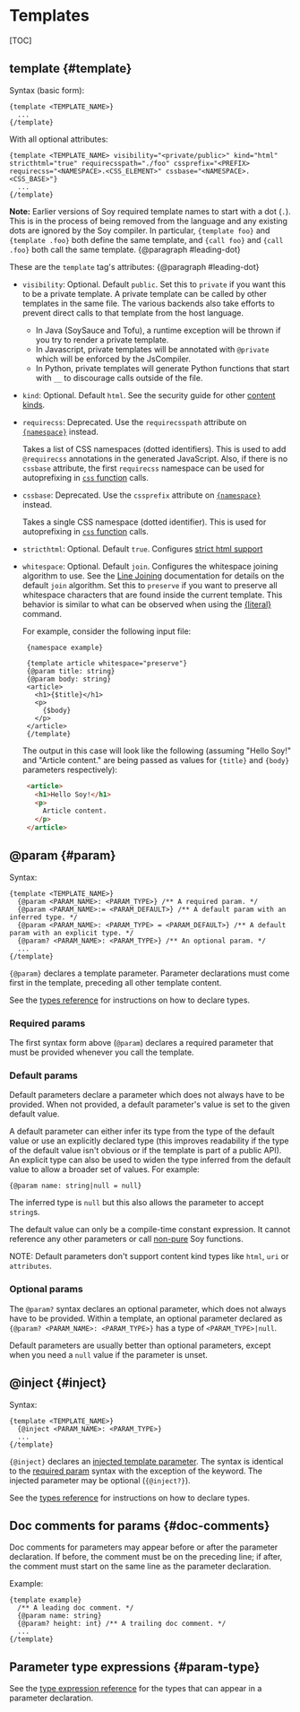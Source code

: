 # Templates

[TOC]

## template {#template}

Syntax (basic form):

```soy
{template <TEMPLATE_NAME>}
  ...
{/template}
```

With all optional attributes:

```soy
{template <TEMPLATE_NAME> visibility="<private/public>" kind="html" stricthtml="true" requirecsspath="./foo" cssprefix="<PREFIX> requirecss="<NAMESPACE>.<CSS_ELEMENT>" cssbase="<NAMESPACE>.<CSS_BASE>"}
  ...
{/template}
```

<!-- TODO(b/205176130): Keep this up to date for removal. -->

**Note:** Earlier versions of Soy required template names to start with a dot
(`.`). This is in the process of being removed from the language and any
existing dots are ignored by the Soy compiler. In particular, `{template foo}`
and `{template .foo}` both define the same template, and `{call foo}` and `{call
.foo}` both call the same template.
{@paragraph #leading-dot}

These are the `template` tag's attributes:
{@paragraph #leading-dot}

*   `visibility`: Optional. Default `public`. Set this to `private` if you want
    this to be a private template. A private template can be called by other
    templates in the same file. The various backends also take efforts to
    prevent direct calls to that template from the host language.

    *   In Java (SoySauce and Tofu), a runtime exception will be thrown if you
        try to render a private template.
    *   In Javascript, private templates will be annotated with `@private` which
        will be enforced by the JsCompiler.
    *   In Python, private templates will generate Python functions that start
        with `__` to discourage calls outside of the file.

*   `kind`: Optional. Default `html`. See the security guide for other
    [content kinds](../dev/security.md#content_kinds).

*   `requirecss`: Deprecated. Use the `requirecsspath` attribute on
    [`{namespace}`](file-declarations.md#namespace) instead.

    Takes a list of CSS namespaces (dotted identifiers). This is used to add
    `@requirecss` annotations in the generated JavaScript. Also, if there is no
    `cssbase` attribute, the first `requirecss` namespace can be used for
    autoprefixing in [`css` function](functions.md#css) calls.

*   `cssbase`: Deprecated. Use the `cssprefix` attribute on
    [`{namespace}`](file-declarations.md#namespace) instead.

    Takes a single CSS namespace (dotted identifier). This is used for
    autoprefixing in [`css` function](functions.md#css) calls.

*   `stricthtml`: Optional. Default `true`. Configures
    [strict html support](html)

*   `whitespace`: Optional. Default `join`. Configures the whitespace joining
    algorithm to use. See the [Line Joining](textual-commands##line-joining)
    documentation for details on the default `join` algorithm. Set this to
    `preserve` if you want to preserve all whitespace characters that are found
    inside the current template. This behavior is similar to what can be
    observed when using the [{literal}](textual-commands#literal) command.

    For example, consider the following input file:

    ```soy
     {namespace example}

     {template article whitespace="preserve"}
     {@param title: string}
     {@param body: string}
     <article>
       <h1>{$title}</h1>
       <p>
         {$body}
       </p>
     </article>
     {/template}
    ```

    The output in this case will look like the following (assuming "Hello Soy!"
    and "Article content." are being passed as values for `{title}` and `{body}`
    parameters respectively):

    ```html
     <article>
       <h1>Hello Soy!</h1>
       <p>
         Article content.
       </p>
     </article>
    ```

## @param {#param}

Syntax:

```soy
{template <TEMPLATE_NAME>}
  {@param <PARAM_NAME>: <PARAM_TYPE>} /** A required param. */
  {@param <PARAM_NAME>:= <PARAM_DEFAULT>} /** A default param with an inferred type. */
  {@param <PARAM_NAME>: <PARAM_TYPE> = <PARAM_DEFAULT>} /** A default param with an explicit type. */
  {@param? <PARAM_NAME>: <PARAM_TYPE>} /** An optional param. */
  ...
{/template}
```

`{@param}` declares a template parameter. Parameter declarations must come first
in the template, preceding all other template content.

See the [types reference](types) for instructions on how to declare types.

### Required params

The first syntax form above (`@param`) declares a required parameter that must
be provided whenever you call the template.

### Default params

Default parameters declare a parameter which does not always have to be
provided. When not provided, a default parameter's value is set to the given
default value.

A default parameter can either infer its type from the type of the default value
or use an explicitly declared type (this improves readability if the type of the
default value isn't obvious or if the template is part of a public API). An
explicit type can also be used to widen the type inferred from the default value
to allow a broader set of values. For example:

```soy
{@param name: string|null = null}
```

The inferred type is `null` but this also allows the parameter to accept
`string`s.

The default value can only be a compile-time constant expression. It cannot
reference any other parameters or call [non-pure](../dev/plugins#pure) Soy
functions.

NOTE: Default parameters don't support content kind types like `html`, `uri` or
`attributes`.

### Optional params

The `@param?` syntax declares an optional parameter, which does not always have
to be provided. Within a template, an optional parameter declared as `{@param?
<PARAM_NAME>: <PARAM_TYPE>}` has a type of `<PARAM_TYPE>|null`.

Default parameters are usually better than optional parameters, except when you
need a `null` value if the parameter is unset.

## @inject {#inject}

Syntax:

```soy
{template <TEMPLATE_NAME>}
  {@inject <PARAM_NAME>: <PARAM_TYPE>}
  ...
{/template}
```

`{@inject}` declares an [injected template parameter](../concepts/ij-data.md).
The syntax is identical to the [required param](#param) syntax with the
exception of the keyword. The injected parameter may be optional (`{@inject?}`).

See the [types reference](types) for instructions on how to declare types.

## Doc comments for params {#doc-comments}

Doc comments for parameters may appear before or after the parameter
declaration. If before, the comment must be on the preceding line; if after, the
comment must start on the same line as the parameter declaration.

Example:

```soy
{template example}
  /** A leading doc comment. */
  {@param name: string}
  {@param? height: int} /** A trailing doc comment. */
  ...
{/template}
```

## Parameter type expressions {#param-type}

See the [type expression reference](types) for the types that can appear in a
parameter declaration.
